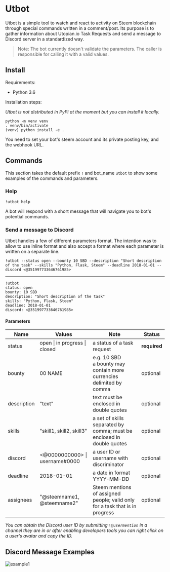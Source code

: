 # Utbot

Utbot is a simple tool to watch and react to activity on Steem blockchain through special commands written in a comment/post. Its purpose is to gather information about Utopian.io Task Requests and send a message to Discord server in a standardized way.

> Note: The bot currently doesn't validate the parameters. The caller is responsible for calling it with a valid values.

## Install

Requirements:

- Python 3.6

Installation steps:

*Utbot is not distributed in PyPi at the moment but you can install it locally.*

```
python -m venv venv
. venv/bin/activate
(venv) python install -e .
```

You need to set your bot's steem account and its private posting key, and the webhook URL.

## Commands

This section takes the default prefix `!` and bot_name `utbot` to show some examples of the commands and parameters.

### Help

`!utbot help`

A bot will respond with a short message that will navigate you to bot's potential commands.

### Send a message to Discord

Utbot handles a few of different parameters format. The intention was to allow to use inline format and also accept a format where each parameter is written on a separate line.

```
!utbot --status open --bounty 10 SBD --description "Short description of the task" --skills "Python, Flask, Steem" --deadline 2018-01-01 --discord <@351997733646761985>
```

<hr/>

```
!utbot
status: open
bounty: 10 SBD
description: "Short description of the task"
skills: "Python, Flask, Steem"
deadline: 2018-01-01
discord: <@351997733646761985>
```

#### Parameters

| Name | Values | Note| Status |
|-|-|-|-|
|status | open \| in progress \| closed | a status of a task request | **required** |
|bounty| 00 NAME | e.g. 10 SBD <br/> a bounty may contain more currencies delimited by comma | optional |
| description | "text" | text must be enclosed in double quotes | optional |
| skills | "skill1, skill2, skill3" | a set of skills separated by comma; must be enclosed in double quotes | optional|
| discord | <@0000000000> \| username#0000 | a user ID or username with discriminator | optional |
| deadline | 2018-01-01 | a date in format YYYY-MM-DD | optional |
| assignees | "\@steemname1, \@steemname2" | Steem mentions of assigned people; valid only for a task that is in progress | optional |

*You can obtain the Discord user ID by submitting `\@usermention` in a channel they are in or after enabling developers tools you can right click on a user's avatar and copy the ID.*

## Discord Message Examples

![example1](https://i.imgsafe.org/ac/aca679c48a.png)